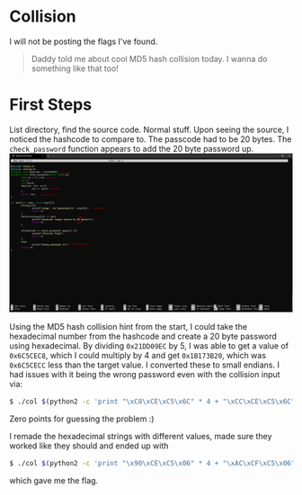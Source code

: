 # Collision

I will not be posting the flags I've found.

> Daddy told me about cool MD5 hash collision today.
> I wanna do something like that too!

# First Steps
List directory, find the source code. Normal stuff. Upon seeing the source, I noticed the hashcode to compare to. The passcode had to be 20 bytes. The `check_password` function appears to add the 20 byte password up.
![Col.c Code](https://github.com/ELuculent/wargames-and-ctf/blob/master/pwnable.kr/Resources/02_col.1.png?raw=true)

Using the MD5 hash collision hint from the start, I could take the hexadecimal number from the hashcode and create a 20 byte password using hexadecimal. By dividing `0x21DD09EC` by 5, I was able to get a value of `0x6C5CEC8`, which I could multiply by 4 and get `0x1B173B20`, which was `0x6C5CECC` less than the target value. I converted these to small endians.
    I had issues with it being the wrong password even with the collision input via:
```bash
$ ./col $(python2 -c 'print "\xC8\xCE\xC5\x6C" * 4 + "\xCC\xCE\xC5\x6C"')
```
Zero points for guessing the problem :)

I remade the hexadecimal strings with different values, made sure they worked like they should and ended up with 
```bash
$ ./col $(python2 -c 'print "\x90\xCE\xC5\x06" * 4 + "\xAC\xCF\xC5\x06"')
```
which gave me the flag.
